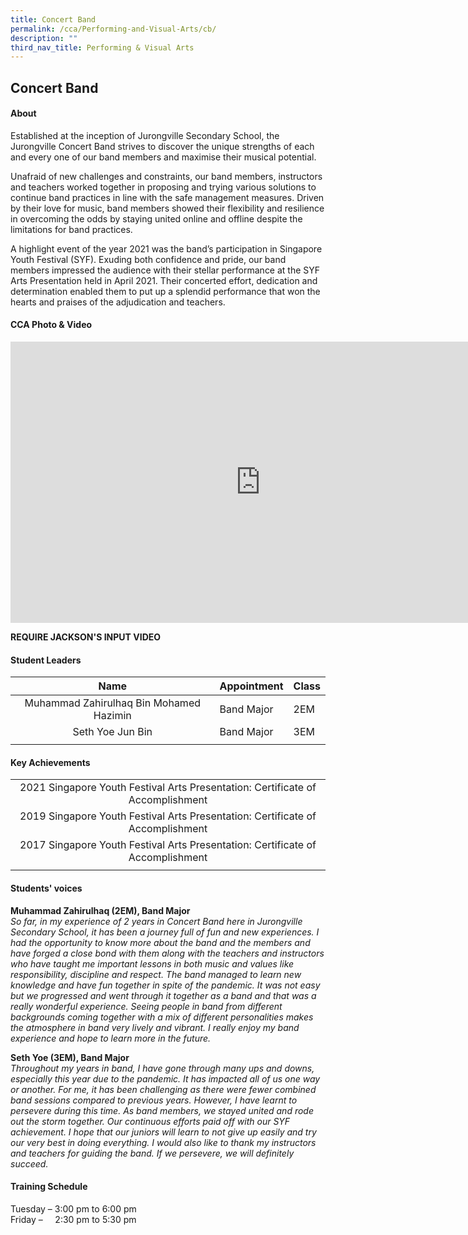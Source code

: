 ```yaml
---
title: Concert Band
permalink: /cca/Performing-and-Visual-Arts/cb/
description: ""
third_nav_title: Performing & Visual Arts
---
```

## Concert Band

#### About

Established at the inception of Jurongville Secondary School, the Jurongville Concert Band strives to discover the unique strengths of each and every one of our band members and maximise their musical potential.  
  
Unafraid of new challenges and constraints, our band members, instructors and teachers worked together in proposing and trying various solutions to continue band practices in line with the safe management measures. Driven by their love for music, band members showed their flexibility and resilience in overcoming the odds by staying united online and offline despite the limitations for band practices.  
  
A highlight event of the year 2021 was the band’s participation in Singapore Youth Festival (SYF). Exuding both confidence and pride, our band members impressed the audience with their stellar performance at the SYF Arts Presentation held in April 2021. Their concerted effort, dedication and determination enabled them to put up a splendid performance that won the hearts and praises of the adjudication and teachers.

#### CCA Photo &amp; Video

<iframe allowfullscreen="true" height="450" width="800" frameborder="0" src="https://docs.google.com/presentation/d/e/2PACX-1vTnAHKsHFYCw6sGQGeyYbzJy1Kfai-x_0-PfAi29LFIQZ9UHS8ni6BIzVMRgrTezTMyelPE80bfZDeV/embed?start=false&amp;loop=false&amp;delayms=3000"></iframe>

**REQUIRE JACKSON'S INPUT VIDEO**

#### Student Leaders

| Name | Appointment | Class |
|:---:|---|---|
| Muhammad Zahirulhaq Bin Mohamed Hazimin | Band Major | 2EM |
| Seth Yoe Jun Bin | Band Major | 3EM |
|  |  |  |

#### Key Achievements

|  |
|:---:|
| 2021 Singapore Youth Festival Arts Presentation: Certificate of Accomplishment |
| 2019 Singapore Youth Festival Arts Presentation: Certificate of Accomplishment |
| 2017&nbsp;Singapore Youth Festival Arts Presentation: Certificate of Accomplishment |
|  |

#### Students' voices

**Muhammad Zahirulhaq (2EM), Band Major** <br>
_So far, in my experience of 2 years in Concert Band here in Jurongville Secondary School, it has been a journey full of fun and new experiences. I had the opportunity to know more about the band and the members and have forged a close bond with them along with the teachers and instructors who have taught me important lessons in both music and values like responsibility, discipline and respect. The band managed to learn new knowledge and have fun together in spite of the pandemic. It was not easy but we progressed and went through it together as a band and that was a really wonderful experience. Seeing people in band from different backgrounds coming together with a mix of different personalities makes the atmosphere in band very lively and vibrant. I really enjoy my band experience and hope to learn more in the future._  
  
**Seth Yoe (3EM), Band Major** <br>
_Throughout my years in band, I have gone through many ups and downs, especially this year due to the pandemic. It has impacted all of us one way or another. For me, it has been challenging as there were fewer combined band sessions compared to previous years. However, I have learnt to persevere during this time. As band members, we stayed united and rode out the storm together. Our continuous efforts paid off with our SYF achievement. I hope that our juniors will learn to not give up easily and try our very best in doing everything. I would also like to thank my instructors and teachers for guiding the band. If we persevere, we will definitely succeed._  

#### Training Schedule

Tuesday – 3:00 pm to 6:00 pm <br>
Friday –&nbsp;&nbsp;&nbsp;&nbsp; 2:30 pm to 5:30 pm